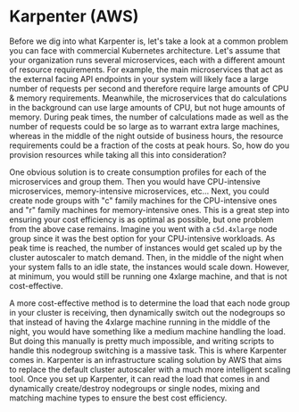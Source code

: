 # Karpenter (AWS)

Before we dig into what Karpenter is, let's take a look at a common problem you can face with commercial Kubernetes architecture. Let's assume that your organization runs several microservices, each with a different amount of resource requirements. For example, the main microservices that act as the external facing API endpoints in your system will likely face a large number of requests per second and therefore require large amounts of CPU & memory requirements. Meanwhile, the microservices that do calculations in the background can use large amounts of CPU, but not huge amounts of memory. During peak times, the number of calculations made as well as the number of requests could be so large as to warrant extra large machines, whereas in the middle of the night outside of business hours, the resource requirements could be a fraction of the costs at peak hours. So, how do you provision resources while taking all this into consideration?

One obvious solution is to create consumption profiles for each of the microservices and group them. Then you would have CPU-intensive microservices, memory-intensive microservices, etc... Next, you could create node groups with "c" family machines for the CPU-intensive ones and "r" family machines for memory-intensive ones. This is a great step into ensuring your cost efficiency is as optimal as possible, but one problem from the above case remains. Imagine you went with a `c5d.4xlarge` node group since it was the best option for your CPU-intensive workloads. As peak time is reached, the number of instances would get scaled up by the cluster autoscaler to match demand. Then, in the middle of the night when your system falls to an idle state, the instances would scale down. However, at minimum, you would still be running one 4xlarge machine, and that is not cost-effective.

A more cost-effective method is to determine the load that each node group in your cluster is receiving, then dynamically switch out the nodegroups so that instead of having the 4xlarge machine running in the middle of the night, you would have something like a medium machine handling the load. But doing this manually is pretty much impossible, and writing scripts to handle this nodegroup switching is a massive task. This is where Karpenter comes in. Karpenter is an infrastructure scaling solution by AWS that aims to replace the default cluster autoscaler with a much more intelligent scaling tool. Once you set up Karpenter, it can read the load that comes in and dynamically create/destroy nodegroups or single nodes, mixing and matching machine types to ensure the best cost efficiency.